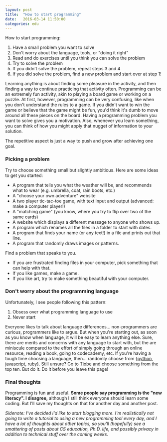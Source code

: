 ```yaml
---
layout: post
title:  "How to start programming"
date:   2016-03-14 11:50:00
categories: edu
---
```


How to start programming: 

1. Have a small problem you want to solve
2. Don't worry about the language, tools, or "doing it right"
3. Read and do exercises until you think you can solve the problem
4. Try to solve the problem
5. If you didn't solve the problem, repeat steps 3 and 4
6. If you did solve the problem, find a new problem and start over at step 1!

Learning anything is about finding some pleasure in the activity, and then finding a way to continue practicing that activity often.
Programming can be an extremely fun activity, akin to playing a board game or working on a puzzle.
At first, however, programming can be very confusing, like when you don't understand the rules to a game.
If you didn't want to win the game or believe that the game might be fun, you'd think it's dumb to move around all these pieces on the board.
Having a programming problem you want to solve gives you a motivation.
Also, whenever you learn something, you can think of how you might apply that nugget of information to  your solution.

The repetitive aspect is just a way to push and grow after achieving one goal.

### Picking a problem
Try to choose something small but slightly ambitious.
Here are some ideas to get you started:

* A program that tells you what the weather will be, and recommends what to wear (e.g. umbrella, coat, rain boots, etc.)
* A "choose your own adventure" website
* A two player tic-tac-toe game, with text input and output (advanced: make a computer player!)
* A "matching game" (you know, where you try to flip over two of the same cards)
* A website which displays a different message to anyone who shows up.
* A program which renames all the files in a folder to start with dates.
* A program that finds your name (or any text!) in a file and prints out that line.
* A program that randomly draws images or patterns.

Find a problem that speaks to you.

* If you are frustrated finding files in your computer, pick something that can help with that.
* If you like games, make a game.
* If you like art, try to make something beautiful with your computer.


### Don't worry about the programming language
Unfortunately, I see people following this pattern:

1. Obsess over what programming language to use
2. Never start

Everyone likes to talk about language differences... non-programmers are curious, programmers like to argue.
But when you're starting out, as soon as you know when language, it will be easy to learn anything else.
Sure, there are merits and concerns with any language to start with, but the are miniscule compared to the effort of simply going through an online resource, reading a book, going to codecademy, etc.
If you're having a tough time choosing a language, then... randomly choose from 
{[python][learn-python], [javascript][learn-js], [ruby][learn-ruby]}.
Still unsure? 
Go to [Tiobe][tiobe] and choose something from the top ten.
But do it. Do it before you leave this page!

### Final thoughts
Programming is fun and useful. 
__Some people say programming is the "new literacy". 
I disagree,__ although I still think everyone should learn some coding.
But I'll save my thoughts on that for another day and another post.

*Sidenote: I've decided I'd like to start blogging more.
I'm realistically not going to write a tutorial to using a new programming tool every day, and I have a lot of thoughts about other topics, so you'll (hopefully) see a smattering of posts about CS education, Ph.D. life, and possibly privacy in addition to technical stuff over the coming weeks.*

[tiobe]:  http://www.tiobe.com/tiobe_index
[learn-python]: http://www.learnpython.org/
[learn-ruby]: http://tryruby.org/
[learn-js]: http://www.learn-js.org/